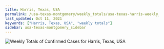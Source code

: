 ```yaml
---
title: Harris, Texas, USA
permalink: /usa-texas-montgomery/weekly_totals/usa-texas-harris-weekly_totals.html
last_updated: Oct 11, 2021
keywords: ["Harris, Texas, USA", "weekly totals"]
sidebar: usa-texas-montgomery_sidebar
---
```


![Weekly Totals of Confirmed Cases for Harris, Texas, USA](/covid_tracker/images/graphs/usa-texas-harris-weekly_totals_graph.png)
